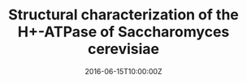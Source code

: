 ---
title: "IN DEEP: INterdisciplinary DatabasE for Explainable Peptide prediction"
event: FAIR-DI European Conference on Data Intelligence 2024
event_url: https://events.fairmat-nfdi.eu/event/9/
location: Karlsruhe, Germany
address:
  street: ''
  city: Karlsruhe
  region: ''
  postcode: ''
  country: Germany
summary: Presentation on interdisciplinary database for explainable peptide prediction.
abstract: ''
# Talk start and end times
date: '2024-10-01T10:00:00Z'  # Placeholder for exact date in Oct 2024
date_end: '2024-10-01T10:30:00Z'  # Placeholder
all_day: false
# Schedule page publish date
publishDate: '2024-02-25T00:00:00Z'
authors:
  - admin
tags:
  - Peptides
  - Database
  - Machine Learning
# Is this a featured talk?
featured: true
image:
  caption: ''
  focal_point: Center
url_code: ''
url_pdf: ''
url_slides: ''
url_video: ''
slides: ""
projects: []



title: "Thiol Disulfide Exchange Reactions Using an Artificial Neural Network Corrected DFTB/MM Methodology"
event: Hybrid Workshop on Computer Simulation and Theory of Macromolecules
event_url: https://www.mpinat.mpg.de/workshop/huenfeld
location: Hünfeld, Germany
address:
  street: ''
  city: Hünfeld
  region: ''
  postcode: ''
  country: Germany
summary: Presentation on using artificial neural networks with DFTB/MM methodology to study thiol disulfide exchange reactions.
abstract: ''
# Talk start and end times
date: '2022-04-15T10:00:00Z'  # Placeholder for exact date in April 2022
date_end: '2022-04-15T10:30:00Z'  # Placeholder
all_day: false
# Schedule page publish date
publishDate: '2022-04-01T00:00:00Z'
authors:
  - admin
tags:
  - DFTB/MM
  - Neural Networks
  - Thiol Disulfide Exchange
featured: true
image:
  caption: ''
  focal_point: Center
url_code: ''
url_pdf: ''
url_slides: ''
url_video: ''
slides: ""
projects: []

title: "Studying Disulfide Shuffling with the aid of Machine Learning"
event: Summer School - Machine Learning in Quantum Physics and Chemistry
event_url: https://szkoly.idub.uw.edu.pl/
location: Warsaw, Poland
address:
  street: ''
  city: Warsaw
  region: ''
  postcode: ''
  country: Poland
summary: Poster presentation on machine learning applications for studying disulfide shuffling in proteins.
abstract: ''
# Talk start and end times
date: '2021-09-15T10:00:00Z'  # Placeholder for exact date in Sept 2021
date_end: '2021-09-15T12:00:00Z'  # Placeholder for poster session
all_day: false
# Schedule page publish date
publishDate: '2021-09-01T00:00:00Z'
authors:
  - admin
tags:
  - Machine Learning
  - Disulfide Shuffling
  - Poster
featured: false
image:
  caption: ''
  focal_point: Center
url_code: ''
url_pdf: ''
url_slides: ''
url_video: ''
slides: ""
projects: []

title: "How to measure the (effective) mass of light?"
event: Optical Communications Research Institute XVIII Week - Optics and its application
event_url: http://www.iico.uaslp.mx/semana-iico
location: San Luis Potosí, Mexico
address:
  street: ''
  city: San Luis Potosí
  region: ''
  postcode: ''
  country: Mexico
summary: Best poster presentation in the Science Communication category on measuring the effective mass of light.
abstract: ''
# Talk start and end times
date: '2018-05-15T13:00:00Z'  # Placeholder for exact date in May 2018
date_end: '2018-05-15T15:00:00Z'  # Placeholder for poster session
all_day: false
# Schedule page publish date
publishDate: '2018-05-01T00:00:00Z'
authors:
  - admin
tags:
  - Optics
  - Science Communication
  - Award
featured: true
image:
  caption: ''
  focal_point: Center
url_code: ''
url_pdf: ''
url_slides: ''
url_video: ''
slides: ""
projects: []

title: "Structural and functional characterization of the H+-ATPase of Saccharomyces cerevisiae"
event: Leiden International (Bio)Medical Students Conference
event_url: https://limsc.nl/
location: Leiden, Netherlands
address:
  street: ''
  city: Leiden
  region: ''
  postcode: ''
  country: Netherlands
summary: Second best poster presentation on H+-ATPase characterization, winning an award at an international conference.
abstract: ''
# Talk start and end times
date: '2017-03-15T10:00:00Z'  # Placeholder for exact date in March 2017
date_end: '2017-03-15T12:00:00Z'  # Placeholder for poster session
all_day: false
# Schedule page publish date
publishDate: '2017-03-01T00:00:00Z'
authors:
  - admin
tags:
  - H+-ATPase
  - Saccharomyces cerevisiae
  - Award
featured: true
image:
  caption: ''
  focal_point: Center
url_code: ''
url_pdf: ''
url_slides: ''
url_video: ''
slides: ""
projects: []

title: "Structural characterization of the H+-ATPase of Saccharomyces cerevisiae"
event: 28th International Conference on Science and Technology of Complex Fluids
event_url: https://sites.google.com/prod/view/icstcf2019/main-page
location: San Luis Potosi, Mexico
address:
  street: ''
  city: San Luis Potosi
  region: ''
  postcode: ''
  country: Mexico
summary: Oral presentation on the structural characterization of H+-ATPase from yeast.
abstract: ''
# Talk start and end times
date: '2016-06-15T10:00:00Z'  # Placeholder for exact date in June 2016
date_end: '2016-06-15T10:30:00Z'  # Placeholder
all_day: false
# Schedule page publish date
publishDate: '2016-06-01T00:00:00Z'
authors:
  - admin
tags:
  - H+-ATPase
  - Saccharomyces cerevisiae
  - Structural characterization
featured: false
image:
  caption: ''
  focal_point: Center
url_code: ''
url_pdf: ''
url_slides: ''
url_video: ''
slides: ""
projects: []
---